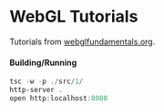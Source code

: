 # WebGL Tutorials

Tutorials from [webglfundamentals.org](http://webglfundamentals.org/).

#### Building/Running
```powershell
tsc -w -p ./src/1/
http-server .
open http:localhost:8080
```